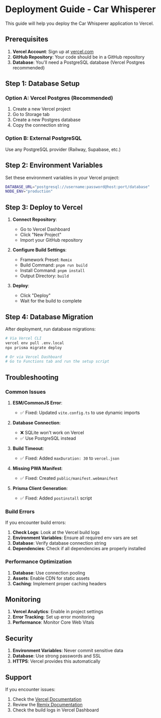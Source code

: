 # Deployment Guide - Car Whisperer

This guide will help you deploy the Car Whisperer application to Vercel.

## Prerequisites

1. **Vercel Account**: Sign up at [vercel.com](https://vercel.com)
2. **GitHub Repository**: Your code should be in a GitHub repository
3. **Database**: You'll need a PostgreSQL database (Vercel Postgres recommended)

## Step 1: Database Setup

### Option A: Vercel Postgres (Recommended)
1. Create a new Vercel project
2. Go to Storage tab
3. Create a new Postgres database
4. Copy the connection string

### Option B: External PostgreSQL
Use any PostgreSQL provider (Railway, Supabase, etc.)

## Step 2: Environment Variables

Set these environment variables in your Vercel project:

```bash
DATABASE_URL="postgresql://username:password@host:port/database"
NODE_ENV="production"
```

## Step 3: Deploy to Vercel

1. **Connect Repository**:
   - Go to Vercel Dashboard
   - Click "New Project"
   - Import your GitHub repository

2. **Configure Build Settings**:
   - Framework Preset: `Remix`
   - Build Command: `pnpm run build`
   - Install Command: `pnpm install`
   - Output Directory: `build`

3. **Deploy**:
   - Click "Deploy"
   - Wait for the build to complete

## Step 4: Database Migration

After deployment, run database migrations:

```bash
# Via Vercel CLI
vercel env pull .env.local
npx prisma migrate deploy

# Or via Vercel Dashboard
# Go to Functions tab and run the setup script
```

## Troubleshooting

### Common Issues

1. **ESM/CommonJS Error**:
   - ✅ Fixed: Updated `vite.config.ts` to use dynamic imports

2. **Database Connection**:
   - ❌ SQLite won't work on Vercel
   - ✅ Use PostgreSQL instead

3. **Build Timeout**:
   - ✅ Fixed: Added `maxDuration: 30` to `vercel.json`

4. **Missing PWA Manifest**:
   - ✅ Fixed: Created `public/manifest.webmanifest`

5. **Prisma Client Generation**:
   - ✅ Fixed: Added `postinstall` script

### Build Errors

If you encounter build errors:

1. **Check Logs**: Look at the Vercel build logs
2. **Environment Variables**: Ensure all required env vars are set
3. **Database**: Verify database connection string
4. **Dependencies**: Check if all dependencies are properly installed

### Performance Optimization

1. **Database**: Use connection pooling
2. **Assets**: Enable CDN for static assets
3. **Caching**: Implement proper caching headers

## Monitoring

1. **Vercel Analytics**: Enable in project settings
2. **Error Tracking**: Set up error monitoring
3. **Performance**: Monitor Core Web Vitals

## Security

1. **Environment Variables**: Never commit sensitive data
2. **Database**: Use strong passwords and SSL
3. **HTTPS**: Vercel provides this automatically

## Support

If you encounter issues:

1. Check the [Vercel Documentation](https://vercel.com/docs)
2. Review the [Remix Documentation](https://remix.run/docs)
3. Check the build logs in Vercel Dashboard